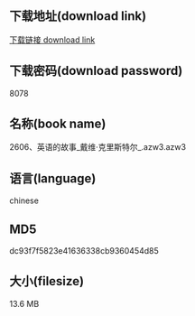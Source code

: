 ## 下载地址(download link)
[下载链接 download link](https://voluble-croquembouche-d321dc.netlify.app/?s=2606%E3%80%81%E8%8B%B1%E8%AF%AD%E7%9A%84%E6%95%85%E4%BA%8B_%E6%88%B4%E7%BB%B4%C2%B7%E5%85%8B%E9%87%8C%E6%96%AF%E7%89%B9%E5%B0%94_.azw3)

## 下载密码(download password)
8078

## 名称(book name)
2606、英语的故事_戴维·克里斯特尔_.azw3.azw3

## 语言(language)
chinese

## MD5
dc93f7f5823e41636338cb9360454d85

## 大小(filesize)
13.6 MB
